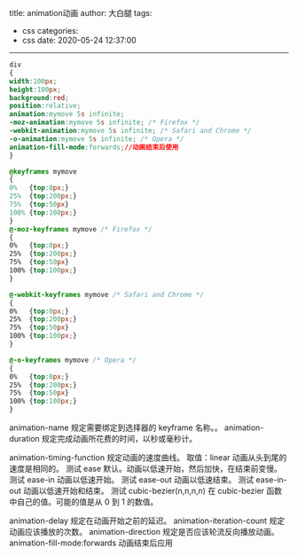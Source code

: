 title: animation动画
author: 大白腿
tags:
  - css
categories:
  - css
date: 2020-05-24 12:37:00
---
```css
div
{
width:100px;
height:100px;
background:red;
position:relative;
animation:mymove 5s infinite;
-moz-animation:mymove 5s infinite; /* Firefox */
-webkit-animation:mymove 5s infinite; /* Safari and Chrome */
-o-animation:mymove 5s infinite; /* Opera */
animation-fill-mode:forwards;//动画结束后使用
}

@keyframes mymove
{
0%   {top:0px;}
25%  {top:200px;}
75%  {top:50px}
100% {top:100px;}
}
@-moz-keyframes mymove /* Firefox */
{
0%   {top:0px;}
25%  {top:200px;}
75%  {top:50px}
100% {top:100px;}
}

@-webkit-keyframes mymove /* Safari and Chrome */
{
0%   {top:0px;}
25%  {top:200px;}
75%  {top:50px}
100% {top:100px;}
}

@-o-keyframes mymove /* Opera */
{
0%   {top:0px;}
25%  {top:200px;}
75%  {top:50px}
100% {top:100px;}
}
```

animation-name	规定需要绑定到选择器的 keyframe 名称。。
animation-duration	规定完成动画所花费的时间，以秒或毫秒计。

animation-timing-function	规定动画的速度曲线。
取值：linear	动画从头到尾的速度是相同的。	测试
  	  ease	默认。动画以低速开始，然后加快，在结束前变慢。	测试
  	  ease-in	动画以低速开始。	测试
  	  ease-out	动画以低速结束。	测试
  	  ease-in-out	动画以低速开始和结束。	测试
  	  cubic-bezier(n,n,n,n)	在 cubic-bezier 函数中自己的值。可能的值是从 0 到 1 的数值。

animation-delay	规定在动画开始之前的延迟。
animation-iteration-count	规定动画应该播放的次数。
animation-direction	规定是否应该轮流反向播放动画。
animation-fill-mode:forwards 动画结束后应用